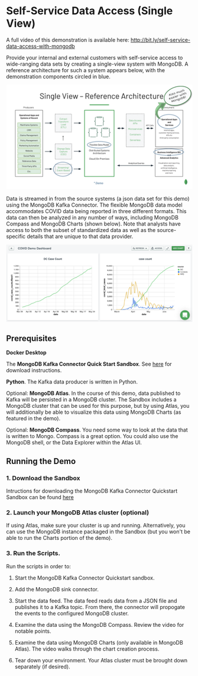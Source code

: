 # Self-Service Data Access (Single View)

A full video of this demonstration is available here: <http://bit.ly/self-service-data-access-with-mongodb>

Provide your internal and external customers with self-service access to wide-ranging data sets by creating a single-view system with MongoDB. A reference architecture for such a system appears below, with the demonstration components circled in blue. 

<img src="images/demo-architecture-and-components.png" alt="Demo Architecture and Components" width="650"/>

Data is streamed in from the source systems (a json data set for this demo) using the MongoDB Kafka Connector. The flexible MongoDB data model accommodates COVID data being reported in three different formats. This data can then be analyzed in any number of ways, including MongoDB Compass and MongoDB Charts (shown below). Note that analysts have access to both the subset of standardized data as well as the source-specific details that are unique to that data provider.

<img src="images/screenshot-charts.png" alt="Screenshot - MongoDB Charts" width="650"/>

## Prerequisites

**Docker Desktop**

The **MongoDB Kafka Connector Quick Start Sandbox**. See [here](https://www.mongodb.com/docs/kafka-connector/current/quick-start/) for download instructions. 

**Python**. The Kafka data producer is written in Python. 

Optional: **MongoDB Atlas**. In the course of this demo, data published to Kafka will be persisted in a MongoDB cluster. The Sandbox includes a MongoDB cluster that can be used for this purpose, but by using Atlas, you will additionally be able to visualize this data using MongoDB Charts (as featured in the demo). 

Optional: **MongoDB Compass**. You need some way to look at the data that is written to Mongo. Compass is a great option. You could also use the MongoDB shell, or the Data Explorer within the Atlas UI. 

## Running the Demo

### 1. Download the Sandbox

Intructions for downloading the MongoDB Kafka Connector Quickstart Sandbox can be found [here](https://www.mongodb.com/docs/kafka-connector/current/quick-start/)

### 2. Launch your MongoDB Atlas cluster (optional)

If using Atlas, make sure your cluster is up and running. Alternatively, you can use the MongoDB instance packaged in the Sandbox (but you won't be able to run the Charts portion of the demo).

### 3. Run the Scripts.

Run the scripts in order to:

1. Start the MongoDB Kafka Connector Quickstart sandbox.

2. Add the MongoDB sink connector.

3. Start the data feed. The data feed reads data from a JSON file and publishes it to a Kafka topic. From there, the connector will propogate the events to the configured MongoDB cluster.

4. Examine the data using the MongoDB Compass. Review the video for notable points.

5. Examine the data using MongoDB Charts (only available in MongoDB Atlas). The video walks through the chart creation process.

6. Tear down your environment. Your Atlas cluster must be brought down separately (if desired).

